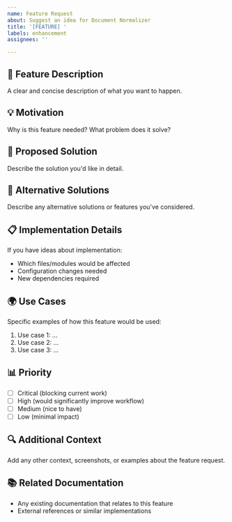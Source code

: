```yaml
---
name: Feature Request
about: Suggest an idea for Document Normalizer
title: '[FEATURE] '
labels: enhancement
assignees: ''

---
```


## 🎯 Feature Description
A clear and concise description of what you want to happen.

## 💡 Motivation
Why is this feature needed? What problem does it solve?

## 🔧 Proposed Solution
Describe the solution you'd like in detail.

## 🎨 Alternative Solutions
Describe any alternative solutions or features you've considered.

## 📋 Implementation Details
If you have ideas about implementation:
- Which files/modules would be affected
- Configuration changes needed
- New dependencies required

## 🌍 Use Cases
Specific examples of how this feature would be used:
1. Use case 1: ...
2. Use case 2: ...
3. Use case 3: ...

## 📊 Priority
- [ ] Critical (blocking current work)
- [ ] High (would significantly improve workflow)
- [ ] Medium (nice to have)
- [ ] Low (minimal impact)

## 🔍 Additional Context
Add any other context, screenshots, or examples about the feature request.

## 📚 Related Documentation
- Any existing documentation that relates to this feature
- External references or similar implementations
